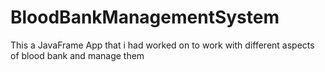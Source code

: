 # BloodBankManagementSystem
This a JavaFrame App that i had worked on to work with different aspects of blood bank and manage them
